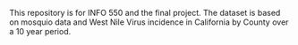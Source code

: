 This repository is for INFO 550 and the final project.
The dataset is based on mosquio data and West Nile Virus incidence in California by County over a 10 year period.
